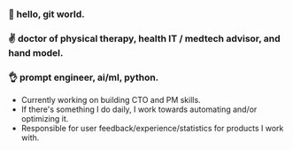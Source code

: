 ### 👋 hello, git world.
### :v: doctor of physical therapy, health IT / medtech advisor, and hand model.
### 👌 prompt engineer, ai/ml, python.

- Currently working on building CTO and PM skills.
- If there's something I do daily, I work towards automating and/or optimizing it.
- Responsible for user feedback/experience/statistics for products I work with. 

<!--
**kylesalcedo/kylesalcedo** is a ✨ _special_ ✨ repository because its `README.md` (this file) appears on your GitHub profile.

Here are some ideas to get you started:

- 🔭 I’m currently working on ...
- 🌱 I’m currently learning ...
- 👯 I’m looking to collaborate on ...
- 🤔 I’m looking for help with ...
- 💬 Ask me about ...
- 📫 How to reach me: ...
- 😄 Pronouns: ...
- ⚡ Fun fact: ...
-->
